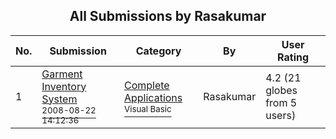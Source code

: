 ﻿<div align="center">

## All Submissions by Rasakumar

</div>

No.  | Submission | Category | By   | User Rating
---- | ---------- | -------- | ---- | -----------
1 | [Garment Inventory System<br /><sup>2008-08-22 14:12:36</sup>](https://github.com/Planet-Source-Code/rasakumar-garment-inventory-system__1-71008) | [Complete Applications<br /><sup>Visual Basic</sup>](../ByCategory/complete-applications__1-27.md) | Rasakumar | 4.2 (21 globes from 5 users)
